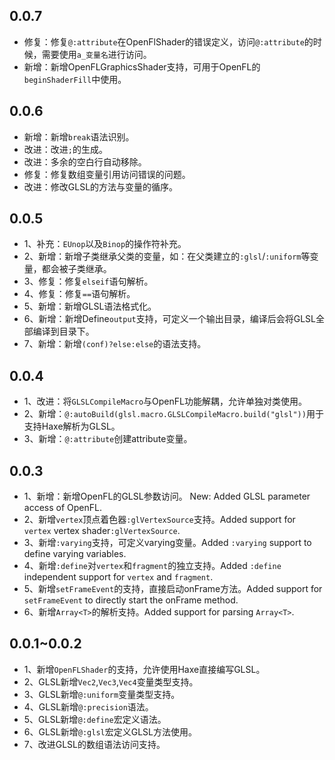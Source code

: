 ## 0.0.7
- 修复：修复`@:attribute`在OpenFlShader的错误定义，访问`@:attribute`的时候，需要使用`a_变量名`进行访问。
- 新增：新增OpenFLGraphicsShader支持，可用于OpenFL的`beginShaderFill`中使用。

## 0.0.6
- 新增：新增`break`语法识别。
- 改进：改进`;`的生成。
- 改进：多余的空白行自动移除。
- 修复：修复数组变量引用访问错误的问题。
- 改进：修改GLSL的方法与变量的循序。

## 0.0.5
- 1、补充：`EUnop`以及`Binop`的操作符补充。
- 2、新增：新增子类继承父类的变量，如：在父类建立的`:glsl`/`:uniform`等变量，都会被子类继承。
- 3、修复：修复`elseif`语句解析。
- 4、修复：修复`==`语句解析。
- 5、新增：新增GLSL语法格式化。
- 6、新增：新增Define`output`支持，可定义一个输出目录，编译后会将GLSL全部编译到目录下。
- 7、新增：新增`(conf)?else:else`的语法支持。

## 0.0.4
- 1、改进：将`GLSLCompileMacro`与OpenFL功能解耦，允许单独对类使用。
- 2、新增：`@:autoBuild(glsl.macro.GLSLCompileMacro.build("glsl"))`用于支持Haxe解析为GLSL。
- 3、新增：`@:attribute`创建attribute变量。

## 0.0.3
- 1、新增：新增OpenFL的GLSL参数访问。 New: Added GLSL parameter access of OpenFL.
- 2、新增`vertex`顶点着色器`:glVertexSource`支持。Added support for `vertex` vertex shader`:glVertexSource`.
- 3、新增`:varying`支持，可定义varying变量。Added `:varying` support to define varying variables.
- 4、新增`:define`对`vertex`和`fragment`的独立支持。Added `:define` independent support for `vertex` and `fragment`.
- 5、新增`setFrameEvent`的支持，直接启动onFrame方法。Added support for `setFrameEvent` to directly start the onFrame method.
- 6、新增`Array<T>`的解析支持。Added support for parsing `Array<T>`.

## 0.0.1~0.0.2
- 1、新增`OpenFLShader`的支持，允许使用Haxe直接编写GLSL。
- 2、GLSL新增`Vec2`,`Vec3`,`Vec4`变量类型支持。
- 3、GLSL新增`@:uniform`变量类型支持。
- 4、GLSL新增`@:precision`语法。
- 5、GLSL新增`@:define`宏定义语法。
- 6、GLSL新增`@:glsl`宏定义GLSL方法使用。
- 7、改进GLSL的数组语法访问支持。